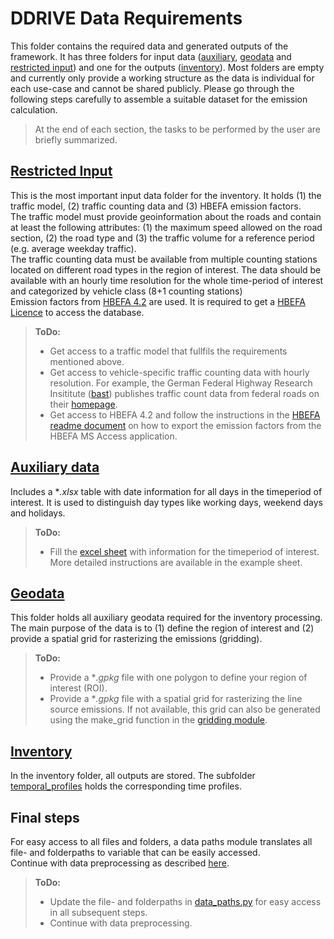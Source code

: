 # DDRIVE Data Requirements

This folder contains the required data and generated outputs of the framework. It has three folders for input data ([auxiliary](/data/auxiliary/), [geodata](/data/geodata/) and [restricted input](/data/restricted_input/)) and one for the outputs ([inventory](/data/inventory/)). Most folders are empty and currently only provide a working structure as the data is individual for each use-case and cannot be shared publicly. Please go through the following steps carefully to assemble a suitable dataset for the emission calculation.<br>

> At the end of each section, the tasks to be performed by the user are briefly summarized.

## [Restricted Input](/data/restricted_input/)
This is the most important input data folder for the inventory. It holds (1) the traffic model, (2) traffic counting data and (3) HBEFA emission factors.<br>
The traffic model must provide geoinformation about the roads and contain at least the following attributes: (1) the maximum speed allowed on the road section, (2) the road type and (3) the traffic volume for a reference period (e.g. average weekday traffic).<br>
The traffic counting data must be available from multiple counting stations located on different road types in the region of interest. The data should be available with an hourly time resolution for the whole time-period of interest and categorized by vehicle class (8+1 counting stations)<br>
Emission factors from [HBEFA 4.2](https://www.hbefa.net/) are used. It is required to get a [HBEFA Licence](https://www.hbefa.net/en/order-form) to access the database.

> **ToDo:** <br>
>- Get access to a traffic model that fullfils the requirements mentioned above.
>- Get access to vehicle-specific traffic counting data with hourly resolution. For example, the German Federal Highway Research Insititute ([bast](https://www.bast.de/EN/Home/home_node.html)) publishes traffic count data from federal roads on their [homepage](https://www.bast.de/DE/Verkehrstechnik/Fachthemen/v2-verkehrszaehlung/Stundenwerte.html;jsessionid=F3B87277CB38872C872B4A2F29A6C34A.live11292?nn=1819490). 
>- Get access to HBEFA 4.2 and follow the instructions in the [HBEFA readme document](/data/restricted_input/hbefa/README.md) on how to export the emission factors from the HBEFA MS Access application.

## [Auxiliary data](/data/auxiliary/)
Includes a **.xlsx* table with date information for all days in the timeperiod of interest. It is used to distinguish day types like working days, weekend days and holidays.

> **ToDo:** <br>
>- Fill the [excel sheet](/data/auxiliary/calender_18to23.xlsx) with information for the timeperiod of interest. More detailed instructions are available in the example sheet.

## [Geodata](/data/geodata/)
This folder holds all auxiliary geodata required for the inventory processing. The main purpose of the data is to (1) define the region of interest and (2) provide a spatial grid for rasterizing the emissions (gridding).

> **ToDo:** <br>
>- Provide a **.gpkg* file with one polygon to define your region of interest (ROI).<br> 
>- Provide a **.gpkg* file with a spatial grid for rasterizing the line source emissions. If not available, this grid can also be generated using the make_grid function in the [gridding module](/utils/gridding.py).

## [Inventory](/data/inventory/)
In the inventory folder, all outputs are stored. The subfolder [temporal_profiles](/data/inventory/temporal_profiles/) holds the corresponding time profiles.


## Final steps
For easy access to all files and folders, a data paths module translates all file- and folderpaths to variable that can be easily accessed.<br>
Continue with data preprocessing as described [here](/notebooks/data_preprocessing/README.md).

> **ToDo:** <br>
>- Update the file- and folderpaths in [data_paths.py](/utils/data_paths.py) for easy access in all subsequent steps.<br>
>- Continue with data preprocessing.